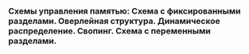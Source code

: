 ### Схемы управления памятью: Схема с фиксированными разделами. Оверлейная структура. Динамическое распределение. Свопинг. Схема с переменными разделами.